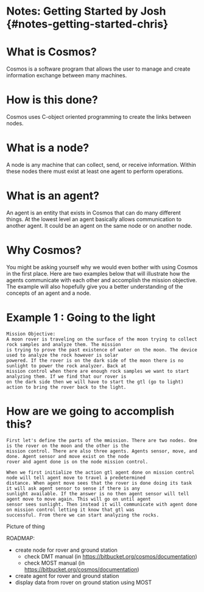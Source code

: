 Notes: Getting Started by Josh {#notes-getting-started-chris}
=============================

# What is Cosmos?
Cosmos is a software program that allows the user to manage and create information exchange between many machines.

# How is this done?
Cosmos uses C-object oriented programming to create the links between nodes.

# What is a node?
A node is any machine that can collect, send, or receive information. Within these nodes there must exist at least one
agent to perform operations.

# What is an agent?
An agent is an entity that exists in Cosmos that can do many different things. At the lowest level an agent basically
allows communication to another agent. It could be an agent on the same node or on another node.

# Why Cosmos?
You might be asking yourself why we would even bother with using Cosmos in the first place. Here are two examples below
that will illustrate how the agents communicate with each other and accomplish the mission objective. The example will
also hopefully give you a better understanding of the concepts of an agent and a node.

# Example 1 : Going to the light

	Mission Objective:
	A moon rover is traveling on the surface of the moon trying to collect rock samples and analyze them. The mission
	is trying to prove the past existence of water on the moon. The device used to analyze the rock however is solar
	powered. If the rover is on the dark side of the moon there is no sunlight to power the rock analyzer. Back at 
	mission control when there are enough rock samples we want to start analyzing them. If we find that our rover is
	on the dark side then we will have to start the gtl (go to light) action to bring the rover back to the light.
	
# How are we going to accomplish this?

	First let's define the parts of the mmission. There are two nodes. One is the rover on the moon and the other is the
	mission control. There are also three agents. Agents sensor, move, and done. Agent sensor and move exist on the node
	rover and agent done is on the node mission control.
	
	When we first initialize the action gtl agent done on mission control node will tell agent move to travel a predetermined
	distance. When agent move sees that the rover is done doing its task it will ask agent sensor to sense if there is any
	sunlight available. If the answer is no then agent sensor will tell agent move to move again. This will go on until agent
	sensor sees sunlight. Then instead it will communicate with agent done on mission control letting it know that gtl was
	successful. From there we can start analyzing the rocks.
	
Picture of thing

ROADMAP:

* create node for rover and ground station
    * check DMT manual (in https://bitbucket.org/cosmos/documentation)
    * check MOST manual (in https://bitbucket.org/cosmos/documentation)
* create agent for rover and ground station
* display data from rover on ground station using MOST